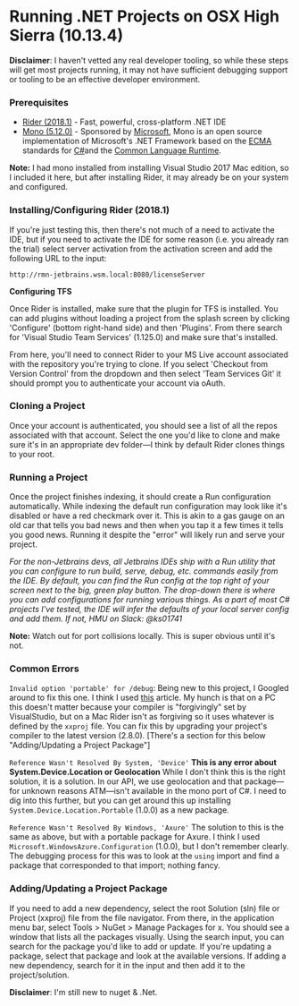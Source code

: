 
# Running .NET Projects on OSX High Sierra (10.13.4)

**Disclaimer**: I haven't vetted any real developer tooling, so while these steps will get most projects running, it may not have sufficient debugging support or tooling to be an effective developer environment.

### Prerequisites

 - [Rider (2018.1)](https://www.jetbrains.com/rider/) - Fast, powerful, cross-platform .NET IDE
  - [Mono (5.12.0)](http://www.mono-project.com/download/stable/) - Sponsored by [Microsoft](https://www.microsoft.com/), Mono is an open source implementation of Microsoft's .NET Framework based on the [ECMA](http://www.mono-project.com/docs/about-mono/languages/ecma/) standards for [C#](http://www.mono-project.com/docs/about-mono/languages/csharp/)and the [Common Language Runtime](http://www.mono-project.com/docs/advanced/runtime/).

**Note:** I had mono installed from installing Visual Studio 2017 Mac edition, so I included it here, but after installing Rider, it may already be on your system and configured.

### Installing/Configuring Rider (2018.1)
If you're just testing this, then there's not much of a need to activate the IDE, but if you need to activate the IDE for some reason (i.e. you already ran the trial) select server activation from the activation screen and add the following URL to the input:

`http://rmn-jetbrains.wsm.local:8080/licenseServer`

**Configuring TFS**

Once Rider is installed, make sure that the plugin for TFS is installed. You can add plugins without loading a project from the splash screen by clicking 'Configure' (bottom right-hand side) and then 'Plugins'. From there search for 'Visual Studio Team Services' (1.125.0) and make sure that's installed.

From here, you'll need to connect Rider to your MS Live account associated with the repository you're trying to clone. If you select 'Checkout from Version Control' from the dropdown and then select 'Team Services Git' it should prompt you to authenticate your account via oAuth. 

### Cloning a Project

Once your account is authenticated, you should see a list of all the repos associated with that account. Select the one you'd like to clone and make sure it's in an appropriate dev folder—I think by default Rider clones things to your root.

### Running a Project

Once the project finishes indexing, it should create a Run configuration automatically. While indexing the default run configuration may look like it's disabled or have a red checkmark over it. This is akin to a gas gauge on an old car that tells you bad news and then when you tap it a few times it tells you good news. Running it despite the "error" will likely run and serve your project.

*For the non-Jetbrains devs, all Jetbrains IDEs ship with a Run utility that you can configure to run build, serve, debug, etc. commands easily from the IDE. By default, you can find the Run config at the top right of your screen next to the big, green play button. The drop-down there is where you can add configurations for running various things. As a part of most C# projects I've tested, the IDE will infer the defaults of your local server config and add them. If not, HMU on Slack: @ks01741* 

**Note:** Watch out for port collisions locally. This is super obvious until it's not.

### Common Errors

`Invalid option 'portable' for /debug`: Being new to this project, I Googled around to fix this one. I think I used [this](https://developercommunity.visualstudio.com/content/problem/84142/csc-error-cs1902-invalid-option-portable-for-debug.html) article. My hunch is that on a PC this doesn't matter because your compiler is "forgivingly" set by VisualStudio, but on a Mac Rider isn't as forgiving so it uses whatever is defined by the `xxproj` file. You can fix this by upgrading your project's compiler to the latest version (2.8.0). [There's a section for this below "Adding/Updating a Project Package"]

`Reference Wasn't Resolved By System, 'Device'` **This is any error about System.Device.Location or Geolocation** While I don't think this is the right solution, it is a solution. In our API, we use geolocation and that package—for unknown reasons ATM—isn't available in the mono port of C#. I need to dig into this further, but you can get around this up installing `System.Device.Location.Portable` (1.0.0) as a new package. 

`Reference Wasn't Resolved By Windows, 'Axure'` The solution to this is the same as above, but with a portable package for Axure. I think I used `Microsoft.WindowsAzure.Configuration` (1.0.0), but I don't remember clearly. The debugging process for this was to look at the `using` import and find a package that corresponded to that import; nothing fancy.

### Adding/Updating a Project Package

If you need to add a new dependency, select the root Solution (sln) file or Project (xxproj) file from the file navigator. From there, in the application menu bar, select Tools > NuGet > Manage Packages for x. You should see a window that lists all the packages visually. Using the search input, you can search for the package you'd like to add or update. If you're updating a package, select that package and look at the available versions. If adding a new dependency, search for it in the input and then add it to the project/solution.

**Disclaimer**: I'm still new to nuget & .Net.
